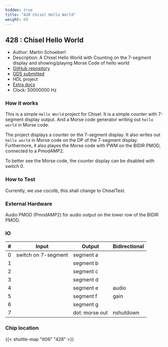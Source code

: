 ```yaml
---
hidden: true
title: "428 Chisel Hello World"
weight: 69
---
```


## 428 : Chisel Hello World

* Author: Martin Schoeberl
* Description: A Chisel Hello World with Counting on the 7-segment display and showing/playing Morse Code of hello world
* [GitHub repository](https://github.com/schoeberl/tt06-chisel-hello)
* [GDS submitted](https://github.com/schoeberl/tt06-chisel-hello/actions/runs/8687888438)
* HDL project
* [Extra docs](None)
* Clock: 50000000 Hz

<!---

This file is used to generate your project datasheet. Please fill in the information below and delete any unused
sections.

You can also include images in this folder and reference them in the markdown. Each image must be less than
512 kb in size, and the combined size of all images must be less than 1 MB.
-->


### How it works

This is a simple `Hello World` project for Chisel. It is a simple counter with 7-segment display output.
And a Morse code generator writing out `hello world` in Morse code.

The project displays a counter on the 7-segment display.
It also writes out `hello world` in Morse code on the DP of the 7-segment display.
Furthermore, it also playes the Morse code with PWM on the BIDIR PMOD, connected to
a PmodAMP2.

To better see the Morse code, the counter display can be disabled with
switch 0.

### How to Test

Currently, we use cocotb, this shall change to ChiselTest.

### External Hardware

Audio PMOD (PmodAMP2) for audio output on the lower row of the BIDIR PMOD.


### IO

| # | Input          | Output         | Bidirectional   |
| - | -------------- | -------------- | --------------- |
| 0 | switch on 7-segment | segment a |  |
| 1 |  | segment b |  |
| 2 |  | segment c |  |
| 3 |  | segment d |  |
| 4 |  | segment e | audio |
| 5 |  | segment f | gain |
| 6 |  | segment g |  |
| 7 |  | dot: morse out | nshutdown |

### Chip location

{{< shuttle-map "tt06" "428" >}}
